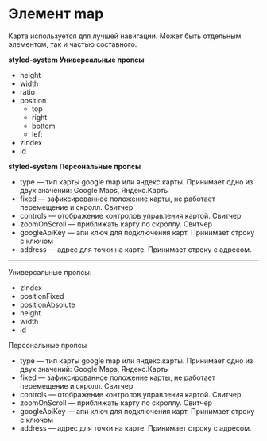 # Элемент map  
Карта используется для лучшей навигации. Может быть отдельным элементом, так и частью составного. 

**styled-system Универсальные пропсы**
- height
- width
- ratio
- position
   - top
   - right
   - bottom
   - left
- zIndex
- id  
  
**styled-system Персональные пропсы**
- type — тип карты google map или яндекс.карты. Принимает одно из двух значений: Google Maps, Яндекс.Карты
- fixed — зафиксированное положение карты, не работает перемещение и скролл. Свитчер
- controls — отображение контролов управления картой. Свитчер
- zoomOnScroll — приближать карту по скроллу. Свитчер
- googleApiKey — апи ключ для подключения карт. Принимает строку с ключом
- address — адрес для точки на карте. Принимает строку с адресом.

----
Универсальные пропсы:
- zIndex
- positionFixed
- positionAbsolute
- height
- width
- id
  
Персональные пропсы
- type — тип карты google map или яндекс.карты. Принимает одно из двух значений: Google Maps, Яндекс.Карты
- fixed — зафиксированное положение карты, не работает перемещение и скролл. Свитчер
- controls — отображение контролов управления картой. Свитчер
- zoomOnScroll — приближать карту по скроллу. Свитчер
- googleApiKey — апи ключ для подключения карт. Принимает строку с ключом
- address — адрес для точки на карте. Принимает строку с адресом.